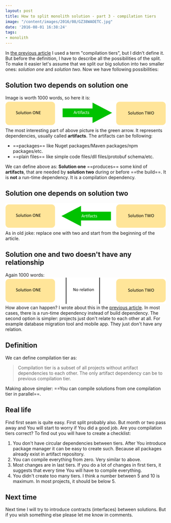 ```yaml
---
layout: post
title: How to split monolith solution - part 3 - compilation tiers
image: "/content/images/2016/08/GZ38WAOETC.jpg"
date: '2016-08-01 16:38:24'
tags:
- monolith
---
```


In [the previous article](/how-to-split-monolith-solution-part-2/) I used a term "compilation tiers", but I didn't define it. But before the definition, I have to describe all the possibilities of the split. To make it easier let's assume that we split our big solution into two smaller ones: _solution one_ and _solution two_. Now we have following possibilities:

## Solution two depends on solution one
Image is worth 1000 words, so here it is:
![](/content/images/2016/07/sln_two_needs_sln_one.png)
The most interesting part of above picture is the green arrow. It represents dependencies, usually called __artifacts__. The artifacts can be following:

- ==packages== like Nuget packages/Maven packages/npm packages/etc.
- ==plain files== like simple code files/dll files/protobuf schema/etc.

We can define above as:
**Solution one** ==produces== some kind of __artifacts__, that are needed by **solution two** during or before ==the build==. It is **not** a run-time dependency. It is a compilation dependency.


## Solution one depends on solution two
![](/content/images/2016/07/sln_one_needs_sln_two.png)
As in old joke: replace one with two and start from the beginning of the article.

## Solution one and two doesn't have any relationship
Again 1000 words:
![](/content/images/2016/07/no_relation.png)
How above can happen? I wrote about this in the [previous article](/how-to-split-monolith-solution-part-2/). In most cases, there is a run-time dependency instead of build dependency. The second option is simpler: projects just don't relate to each other at all. For example database migration tool and mobile app. They just don't have any relation.

## Definition
We can define compilation tier as:
> Compilation tier is a subset of all projects without artifact dependencies to each other. The only artifact dependency can be to previous compilation tier.

Making above simpler: ==You can compile solutions from one compilation tier in parallel==.

## Real life
Find first seam is quite easy. First split probably also. But month or two pass away and You will start to worry if You did a good job. Are you compilation tiers correct?
To find out you will have to create a checklist:

1. You don't have circular dependencies between tiers. After You introduce package manager it can be easy to create such. Because all packages already exist in artifact repository.
2. You can compile everything from zero. Very similar to above.
3. Most changes are in last tiers. If you do a lot of changes in first tiers, it suggests that every time You will have to compile everything.
4. You didn't create too many tiers. I think a number between 5 and 10 is maximum. In most projects, it should be below 5.


## Next time
Next time I will try to introduce contracts (interfaces) between solutions. 
But if you wish something else please let me know in comments.



